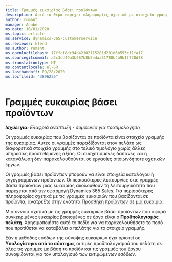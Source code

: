 ```yaml
---
title: Γραμμές ευκαιρίας βάσει προϊόντων
description: Αυτό το θέμα παρέχει πληροφορίες σχετικά με στοιχεία γραμμών ευκαιρίας βάσει προϊόντων στο Project Operations.
author: rumant
manager: Annbe
ms.date: 10/01/2020
ms.topic: article
ms.service: dynamics-365-customerservice
ms.reviewer: kfend
ms.author: rumant
ms.openlocfilehash: 17ffcf8dc94d42102115281d281d6b553cf1fa17
ms.sourcegitcommit: a2c3cd49a3b667b8b5edaa31788b4b9b1f728d78
ms.translationtype: HT
ms.contentlocale: el-GR
ms.lasthandoff: 09/28/2020
ms.locfileid: "3896236"
---
```

# <a name="product-based-opportunity-lines"></a>Γραμμές ευκαιρίας βάσει προϊόντων

_**Ισχύει για:** Ελαφριά ανάπτυξη - συμφωνία για προτιμολόγηση_

Οι γραμμές ευκαιρίας που βασίζονται σε προϊόντα είναι στοιχεία γραμμής της ευκαιρίας. Αυτές οι γραμμές παραδίδονται στον πελάτη ως διαφορετικά στοιχεία γραμμής στο τελικό τιμολόγιο χωρίς άλλες υπηρεσίες προστιθέμενης αξίας. Οι συσχετισμένες δαπάνες και η κατανάλωση δεν παρακολουθούνται σε εργασίες οποιωνδήποτε σχετικών έργων.

Οι γραμμές βάσει προϊόντων μπορούν να είναι στοιχεία καταλόγου ή εγγεγραμμένων προϊόντων. Οι περισσότερες λειτουργίες στις γραμμές βάσει προϊόντων μιας ευκαιρίας ακολουθούν τη λειτουργικότητα που παρέχεται από την εφαρμογή Dynamics 365 Sales. Για περισσότερες πληροφορίες σχετικά με τις γραμμές ευκαιριών που βασίζονται σε προϊόντα, ανατρέξτε στην ενότητα [Προσθήκη προϊόντων σε μια ευκαιρία](https://docs.microsoft.com/dynamics365/sales-enterprise/add-products-opportunity).

Μια έννοια σχετικά με τις γραμμές ευκαιριών βάσει προϊόντων που αφορά συγκεκριμένες ευκαιρίες βασισμένες σε έργα είναι ο **Προϋπολογισμός πελάτη**. Χρησιμοποιήστε αυτό το πεδίο για να παρακολουθήσετε το ποσό που προτίθεται να καταβάλει ο πελάτης για το στοιχείο γραμμής.

Εάν η μέθοδος εσόδων της σύνοψης ευκαιριών έχει οριστεί σε **Υπολογίστηκε από το σύστημα**, οι τιμές προϋπολογισμού του πελάτη σε όλες τις γραμμές με βάση το προϊόν και τις γραμμές του έργου συνοψίζονται για τον υπολογισμό των εκτιμώμενων εσόδων.
